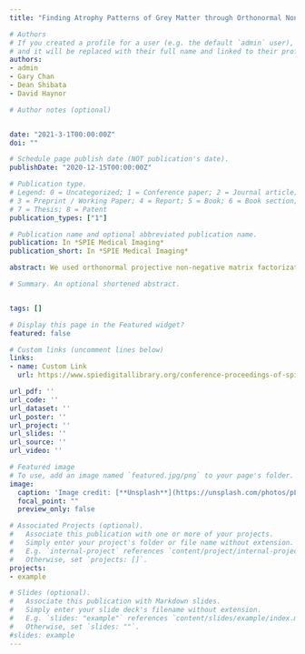 ```yaml
---
title: "Finding Atrophy Patterns of Grey Matter through Orthonormal Non-negative Factorization "

# Authors
# If you created a profile for a user (e.g. the default `admin` user), write the username (folder name) here 
# and it will be replaced with their full name and linked to their profile.
authors:
- admin
- Gary Chan
- Dean Shibata
- David Haynor

# Author notes (optional)


date: "2021-3-1T00:00:00Z"
doi: ""

# Schedule page publish date (NOT publication's date).
publishDate: "2020-12-15T00:00:00Z"

# Publication type.
# Legend: 0 = Uncategorized; 1 = Conference paper; 2 = Journal article;
# 3 = Preprint / Working Paper; 4 = Report; 5 = Book; 6 = Book section;
# 7 = Thesis; 8 = Patent
publication_types: ["1"]

# Publication name and optional abbreviated publication name.
publication: In *SPIE Medical Imaging*
publication_short: In *SPIE Medical Imaging*

abstract: We used orthonormal projective non-negative matrix factorization (OPNMF) to identify distinct spatial components of voxel-wise volume loss in the brains of patients with Alzheimer's disease relative to age-matched normal controls. Non-negative matrix factorization (NMF) is a dimension reduction approach which can be used to extract spatially localized components of volume loss from 3D T1-weighted MR images. OPNMF is a variant of NMF with a potential for providing more biologically meaningful components to help better assess the patterns of brain atrophy. Once components have been defined, non-negative coefficients representing each component's contribution to volume loss can be defined in individual subjects not included in the group used for component discovery. These coefficients are subject-specific quantitative attributes of atrophy, and we studied their partial dependence network using a Gaussian copula graphical model. Also, we perform a clustering appraoch to investigate the subtypes of AD patients. Our results are the first attempt to apply OPNMF to AD and we detect different subtypes based on components of gray matter atrophy which correlate with previous work on clustering AD patients into different subtypes. 

# Summary. An optional shortened abstract.


tags: []

# Display this page in the Featured widget?
featured: false

# Custom links (uncomment lines below)
links:
- name: Custom Link
  url: https://www.spiedigitallibrary.org/conference-proceedings-of-spie/11596/115960X/Finding-atrophy-patterns-of-grey-matter-through-orthonormal-non-negative/10.1117/12.2581860.short?webSyncID=ae3dced0-db51-d96a-aae3-7198aac3c88c&sessionGUID=08e1c64c-9702-6d87-3b13-9ac658444437&SSO=1

url_pdf: ''
url_code: ''
url_dataset: ''
url_poster: ''
url_project: ''
url_slides: ''
url_source: ''
url_video: ''

# Featured image
# To use, add an image named `featured.jpg/png` to your page's folder. 
image:
  caption: 'Image credit: [**Unsplash**](https://unsplash.com/photos/pLCdAaMFLTE)'
  focal_point: ""
  preview_only: false

# Associated Projects (optional).
#   Associate this publication with one or more of your projects.
#   Simply enter your project's folder or file name without extension.
#   E.g. `internal-project` references `content/project/internal-project/index.md`.
#   Otherwise, set `projects: []`.
projects:
- example

# Slides (optional).
#   Associate this publication with Markdown slides.
#   Simply enter your slide deck's filename without extension.
#   E.g. `slides: "example"` references `content/slides/example/index.md`.
#   Otherwise, set `slides: ""`.
#slides: example
---
```


